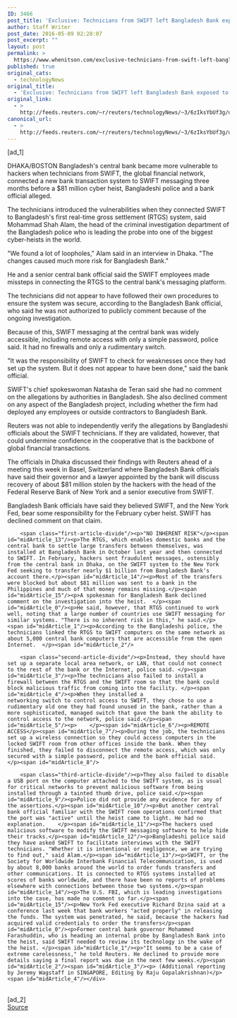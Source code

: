 ```yaml
---
ID: 3466
post_title: 'Exclusive: Technicians from SWIFT left Bangladesh Bank exposed to hackers &#8211; police'
author: Staff Writer
post_date: 2016-05-09 02:28:07
post_excerpt: ""
layout: post
permalink: >
  https://www.whenitson.com/exclusive-technicians-from-swift-left-bangladesh-bank-exposed-to-hackers-police/
published: true
original_cats:
  - technologyNews
original_title:
  - 'Exclusive: Technicians from SWIFT left Bangladesh Bank exposed to hackers - police'
original_link:
  - >
    http://feeds.reuters.com/~r/reuters/technologyNews/~3/6zIksYbUf3g/us-usa-fed-bangladesh-swift-exclusive-idUSKCN0Y001H
canonical_url:
  - >
    http://feeds.reuters.com/~r/reuters/technologyNews/~3/6zIksYbUf3g/us-usa-fed-bangladesh-swift-exclusive-idUSKCN0Y001H
---
```

 [ad_1]
<br><div id="articleText">
<span id="midArticle_start"/>

<span id="midArticle_0"/><span class="focusParagraph" readability="7"><p><span class="articleLocation">DHAKA/BOSTON</span> Bangladesh's central bank became more vulnerable to hackers when technicians from SWIFT, the global financial network, connected a new bank transaction system to SWIFT messaging three months before a $81 million cyber heist, Bangladeshi police and a bank official alleged.</p></span><span id="midArticle_1"/><p>The technicians introduced the vulnerabilities when they connected SWIFT to Bangladesh's first real-time gross settlement (RTGS) system, said Mohammad Shah Alam, the head of the criminal investigation department of the Bangladesh police who is leading the probe into one of the biggest cyber-heists in the world.</p><span id="midArticle_2"/><p>"We found a lot of loopholes," Alam said in an interview in Dhaka. "The changes caused much more risk for Bangladesh Bank."</p><span id="midArticle_3"/><p>He and a senior central bank official said the SWIFT employees made missteps in connecting the RTGS to the central bank's messaging platform. </p><span id="midArticle_4"/><p>The technicians did not appear to have followed their own procedures to ensure the system was secure, according to the Bangladesh Bank official, who said he was not authorized to publicly comment because of the ongoing investigation.</p><span id="midArticle_5"/><p>Because of this, SWIFT messaging at the central bank was widely accessible, including remote access with only a simple password, police said. It had no firewalls and only a rudimentary switch.</p><span id="midArticle_6"/><p>"It was the responsibility of SWIFT to check for weaknesses once they had set up the system. But it does not appear to have been done," said the bank official.</p><span id="midArticle_7"/><p>SWIFT's chief spokeswoman Natasha de Teran said she had no comment on the allegations by authorities in Bangladesh. She also declined comment on any aspect of the Bangladesh project, including whether the firm had deployed any employees or outside contractors to Bangladesh Bank.</p><span id="midArticle_8"/><p>Reuters was not able to independently verify the allegations by Bangladeshi officials about the SWIFT technicians. If they are validated, however, that could undermine confidence in the cooperative that is the backbone of global financial transactions. </p><span id="midArticle_9"/><p>The officials in Dhaka discussed their findings with Reuters ahead of a meeting this week in Basel, Switzerland where Bangladesh Bank officials have said their governor and a lawyer appointed by the bank will discuss recovery of about $81 million stolen by the hackers with the head of the Federal Reserve Bank of New York and a senior executive from SWIFT. </p><span id="midArticle_10"/><p>Bangladesh Bank officials have said they believed SWIFT, and the New York Fed, bear some responsibility for the February cyber heist. SWIFT has declined comment on that claim.</p><span id="midArticle_11"/><span id="midArticle_12"/>
        
        <span class="first-article-divide"/><p>"NO INHERENT RISK"</p><span id="midArticle_13"/><p>The RTGS, which enables domestic banks and the central bank to settle large transfers between themselves, was installed at Bangladesh Bank in October last year and then connected to SWIFT. In February, hackers sent fraudulent messages, ostensibly from the central bank in Dhaka, on the SWIFT system to the New York Fed seeking to transfer nearly $1 billion from Bangladesh Bank's account there.</p><span id="midArticle_14"/><p>Most of the transfers were blocked but about $81 million was sent to a bank in the Philippines and much of that money remains missing.</p><span id="midArticle_15"/><p>A spokesman for Bangladesh Bank declined comment on the investigation into the heist.  </p><span id="midArticle_0"/><p>He said, however, that RTGS continued to work well, noting that a large number of countries use SWIFT messaging for similar systems. "There is no inherent risk in this," he said.</p><span id="midArticle_1"/><p>According to the Bangladeshi police, the technicians linked the RTGS to SWIFT computers on the same network as about 5,000 central bank computers that are accessible from the open Internet.  </p><span id="midArticle_2"/>
        
        <span class="second-article-divide"/><p>Instead, they should have set up a separate local area network, or LAN, that could not connect to the rest of the bank or the Internet, police said. </p><span id="midArticle_3"/><p>The technicians also failed to install a firewall between the RTGS and the SWIFT room so that the bank could block malicious traffic from coming into the facility. </p><span id="midArticle_4"/><p>When they installed a networking switch to control access to SWIFT, they chose to use a rudimentary old one they had found unused in the bank, rather than a more sophisticated, managed switch that gave the bank the ability to control access to the network, police said.</p><span id="midArticle_5"/><p>    </p><span id="midArticle_6"/><p>REMOTE ACCESS</p><span id="midArticle_7"/><p>During the job, the technicians set up a wireless connection so they could access computers in the locked SWIFT room from other offices inside the bank. When they finished, they failed to disconnect the remote access, which was only secured with a simple password, police and the bank official said. </p><span id="midArticle_8"/>
        
        <span class="third-article-divide"/><p>They also failed to disable a USB port on the computer attached to the SWIFT system, as is usual for critical networks to prevent malicious software from being installed through a tainted thumb drive, police said.</p><span id="midArticle_9"/><p>Police did not provide any evidence for any of the assertions.</p><span id="midArticle_10"/><p>But another central bank official familiar with the SWIFT room operations confirmed that the port was "active" until the heist came to light. He had no explanation.    </p><span id="midArticle_11"/><p>The hackers used malicious software to modify the SWIFT messaging software to help hide their tracks.</p><span id="midArticle_12"/><p>Bangladeshi police said they have asked SWIFT to facilitate interviews with the SWIFT technicians. "Whether it is intentional or negligence, we are trying to find out," said Alam.</p><span id="midArticle_13"/><p>SWIFT, or the Society for Worldwide Interbank Financial Telecommunication, is used by about 8,000 banks around the world to order funds transfers and other communications. It is connected to RTGS systems installed at scores of banks worldwide, and there have been no reports of problems elsewhere with connections between those two systems.</p><span id="midArticle_14"/><p>The U.S. FBI, which is leading investigations into the case, has made no comment so far.</p><span id="midArticle_15"/><p>New York Fed executive Richard Dzina said at a conference last week that bank workers "acted properly" in releasing the funds. The system was penetrated, he said, because the hackers had acquired valid credentials to order the transfers</p><span id="midArticle_0"/><p>Former central bank governor Mohammed Farashuddin, who is heading an internal probe by Bangladesh Bank into the heist, said SWIFT needed to review its technology in the wake of the heist. </p><span id="midArticle_1"/><p>"It seems to be a case of extreme carelessness," he told Reuters. He declined to provide more details saying a final report was due in the next few weeks.</p><span id="midArticle_2"/><span id="midArticle_3"/><p> (Additional reporting by Jeremy Wagstaff in SINGAPORE, Editing by Raju Gopalakrishnan)</p><span id="midArticle_4"/></div>
<br>[ad_2]
<br><a href="http://feeds.reuters.com/~r/reuters/technologyNews/~3/6zIksYbUf3g/us-usa-fed-bangladesh-swift-exclusive-idUSKCN0Y001H">Source </a>